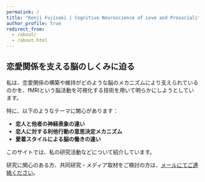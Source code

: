 ```yaml
---
permalink: /
title: "Kenji Fujisaki | Cognitive Neuroscience of Love and Prosociality"
author_profile: true
redirect_from: 
  - /about/
  - /about.html
---
```


## 恋愛関係を支える脳のしくみに迫る

私は、恋愛関係の構築や維持がどのような脳のメカニズムにより支えられているのかを、fMRIという脳活動を可視化する技術を用いて明らかにしようとしています。

特に、以下のようなテーマに関心があります：

- **恋人と他者の神経表象の違い**
- **恋人に対する利他行動の意思決定メカニズム**
- **愛着スタイルによる脳の働きの違い**

このサイトでは、私の研究活動などについて紹介しています。

研究に関心のある方、共同研究・メディア取材をご検討の方は、[メールにてご連絡ください](mailto:kenji.fujisaki.research@gmail.com)。

